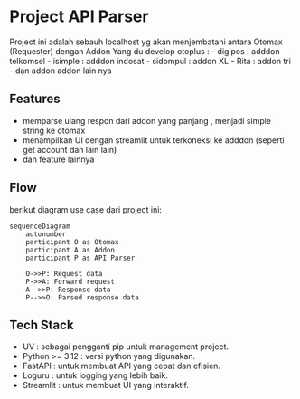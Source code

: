 # Project API Parser

Project ini adalah sebauh localhost yg akan menjembatani antara Otomax (Requester) dengan Addon Yang du develop otoplus :
    - digipos : adddon telkomsel
    - isimple : adddon indosat
    - sidompul : addon XL
    - Rita : addon tri
    - dan addon addon lain nya

## Features

- memparse ulang respon dari addon yang panjang , menjadi simple string ke otomax
- menampilkan UI dengan streamlit untuk terkoneksi ke adddon (seperti get account dan lain lain)
- dan feature lainnya

## Flow

berikut diagram use case dari project ini:

```mermaid
sequenceDiagram
    autonumber
    participant O as Otomax
    participant A as Addon
    participant P as API Parser

    O->>P: Request data
    P->>A: Forward request
    A-->>P: Response data
    P-->>O: Parsed response data
```

## Tech Stack

- UV : sebagai pengganti pip untuk management project.
- Python >= 3.12 : versi python yang digunakan.
- FastAPI : untuk membuat API yang cepat dan efisien.
- Loguru : untuk logging yang lebih baik.
- Streamlit : untuk membuat UI yang interaktif.
